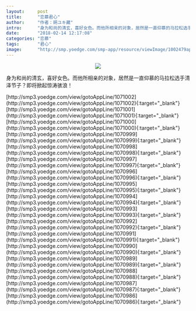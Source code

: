 ```yaml
---
layout:     post
title:      "恋慕君心"
author:     "作者：朔ユキ藏"
intro:      "身为和尚的清玄，喜好女色。而他所相亲的对象，居然是一直仰慕的马拉松选手清泽节子？即将掀起惊涛骇浪！"
date:       "2018-02-14 12:17:08"
categories: "恋慕"
tags:       "君心"
image:      "http://smp.yoedge.com/smp-app/resource/viewImage/1002479appline.png"
---
```

<div style="text-align: center">
<p><img src="http://smp.yoedge.com/smp-app/resource/viewImage/1002479appline.png"/></p>
</div>
<p class="post-meta">
<span>身为和尚的清玄，喜好女色。而他所相亲的对象，居然是一直仰慕的马拉松选手清泽节子？即将掀起惊涛骇浪！</span>
</p>
[http://smp3.yoedge.com/view/gotoAppLine/1071002](http://smp3.yoedge.com/view/gotoAppLine/1071002){:target="_blank"}
[http://smp3.yoedge.com/view/gotoAppLine/1071001](http://smp3.yoedge.com/view/gotoAppLine/1071001){:target="_blank"}
[http://smp3.yoedge.com/view/gotoAppLine/1071000](http://smp3.yoedge.com/view/gotoAppLine/1071000){:target="_blank"}
[http://smp3.yoedge.com/view/gotoAppLine/1070999](http://smp3.yoedge.com/view/gotoAppLine/1070999){:target="_blank"}
[http://smp3.yoedge.com/view/gotoAppLine/1070998](http://smp3.yoedge.com/view/gotoAppLine/1070998){:target="_blank"}
[http://smp3.yoedge.com/view/gotoAppLine/1070997](http://smp3.yoedge.com/view/gotoAppLine/1070997){:target="_blank"}
[http://smp3.yoedge.com/view/gotoAppLine/1070996](http://smp3.yoedge.com/view/gotoAppLine/1070996){:target="_blank"}
[http://smp3.yoedge.com/view/gotoAppLine/1070995](http://smp3.yoedge.com/view/gotoAppLine/1070995){:target="_blank"}
[http://smp3.yoedge.com/view/gotoAppLine/1070994](http://smp3.yoedge.com/view/gotoAppLine/1070994){:target="_blank"}
[http://smp3.yoedge.com/view/gotoAppLine/1070993](http://smp3.yoedge.com/view/gotoAppLine/1070993){:target="_blank"}
[http://smp3.yoedge.com/view/gotoAppLine/1070992](http://smp3.yoedge.com/view/gotoAppLine/1070992){:target="_blank"}
[http://smp3.yoedge.com/view/gotoAppLine/1070991](http://smp3.yoedge.com/view/gotoAppLine/1070991){:target="_blank"}
[http://smp3.yoedge.com/view/gotoAppLine/1070990](http://smp3.yoedge.com/view/gotoAppLine/1070990){:target="_blank"}
[http://smp3.yoedge.com/view/gotoAppLine/1070989](http://smp3.yoedge.com/view/gotoAppLine/1070989){:target="_blank"}
[http://smp3.yoedge.com/view/gotoAppLine/1070988](http://smp3.yoedge.com/view/gotoAppLine/1070988){:target="_blank"}
[http://smp3.yoedge.com/view/gotoAppLine/1070987](http://smp3.yoedge.com/view/gotoAppLine/1070987){:target="_blank"}
[http://smp3.yoedge.com/view/gotoAppLine/1070986](http://smp3.yoedge.com/view/gotoAppLine/1070986){:target="_blank"}


